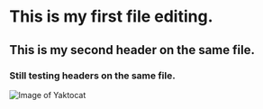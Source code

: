 # This is my first file editing.
## This is my second header on the same file.
### Still testing headers on the same file.
![Image of Yaktocat](https://octodex.github.com/images/yaktocat.png)
